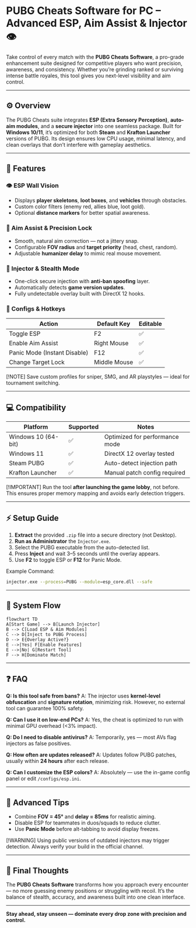 # PUBG Cheats Software for PC – Advanced ESP, Aim Assist & Injector 👁

Take control of every match with the **PUBG Cheats Software**, a pro-grade enhancement suite designed for competitive players who want precision, awareness, and consistency. Whether you’re grinding ranked or surviving intense battle royales, this tool gives you next-level visibility and aim control.

---

## ⚙️ Overview

The PUBG Cheats suite integrates **ESP (Extra Sensory Perception)**, **auto-aim modules**, and a **secure injector** into one seamless package. Built for **Windows 10/11**, it’s optimized for both **Steam** and **Krafton Launcher** versions of PUBG.
Its design ensures low CPU usage, minimal latency, and clean overlays that don’t interfere with gameplay aesthetics.

---

## 🧠 Features

### 👁 ESP Wall Vision

* Displays **player skeletons**, **loot boxes**, and **vehicles** through obstacles.
* Custom color filters (enemy red, allies blue, loot gold).
* Optional **distance markers** for better spatial awareness.

### 🎯 Aim Assist & Precision Lock

* Smooth, natural aim correction — not a jittery snap.
* Configurable **FOV radius** and **target priority** (head, chest, random).
* Adjustable **humanizer delay** to mimic real mouse movement.

### 🧩 Injector & Stealth Mode

* One-click secure injection with **anti-ban spoofing** layer.
* Automatically detects **game version updates**.
* Fully undetectable overlay built with DirectX 12 hooks.

### 🔧 Configs & Hotkeys

| Action                       | Default Key  | Editable |
| ---------------------------- | ------------ | -------- |
| Toggle ESP                   | F2           | ✅        |
| Enable Aim Assist            | Right Mouse  | ✅        |
| Panic Mode (Instant Disable) | F12          | ✅        |
| Change Target Lock           | Middle Mouse | ✅        |

[!NOTE]
Save custom profiles for sniper, SMG, and AR playstyles — ideal for tournament switching.

---

## 💻 Compatibility

| Platform            | Supported | Notes                          |
| ------------------- | --------- | ------------------------------ |
| Windows 10 (64-bit) | ✅         | Optimized for performance mode |
| Windows 11          | ✅         | DirectX 12 overlay tested      |
| Steam PUBG          | ✅         | Auto-detect injection path     |
| Krafton Launcher    | ✅         | Manual patch config required   |

[!IMPORTANT]
Run the tool **after launching the game lobby**, not before. This ensures proper memory mapping and avoids early detection triggers.

---

## ⚡️ Setup Guide

1. **Extract** the provided `.zip` file into a secure directory (not Desktop).
2. **Run as Administrator** the `Injector.exe`.
3. Select the PUBG executable from the auto-detected list.
4. Press **Inject** and wait 3–5 seconds until the overlay appears.
5. Use **F2** to toggle ESP or **F12** for Panic Mode.

Example Command:

```bash
injector.exe --process=PUBG --module=esp_core.dll --safe
```

---

## 🧭 System Flow

```mermaid
flowchart TD
A[Start Game] --> B[Launch Injector]
B --> C[Load ESP & Aim Modules]
C --> D[Inject to PUBG Process]
D --> E{Overlay Active?}
E -->|Yes| F[Enable Features]
E -->|No| G[Restart Tool]
F --> H[Dominate Match]
```

---

## ❓ FAQ

**Q: Is this tool safe from bans?**
A: The injector uses **kernel-level obfuscation** and **signature rotation**, minimizing risk. However, no external tool can guarantee 100% safety.

**Q: Can I use it on low-end PCs?**
A: Yes, the cheat is optimized to run with minimal GPU overhead (<3% impact).

**Q: Do I need to disable antivirus?**
A: Temporarily, yes — most AVs flag injectors as false positives.

**Q: How often are updates released?**
A: Updates follow PUBG patches, usually within **24 hours** after each release.

**Q: Can I customize the ESP colors?**
A: Absolutely — use the in-game config panel or edit `/configs/esp.ini`.

---

## 🧩 Advanced Tips

* Combine **FOV = 45°** and **delay = 85ms** for realistic aiming.
* Disable ESP for teammates in duos/squads to reduce clutter.
* Use **Panic Mode** before alt-tabbing to avoid display freezes.

[!WARNING]
Using public versions of outdated injectors may trigger detection. Always verify your build in the official channel.

---

## 🚀 Final Thoughts

The **PUBG Cheats Software** transforms how you approach every encounter — no more guessing enemy positions or struggling with recoil. It’s the balance of stealth, accuracy, and awareness built into one clean interface.

---

**Stay ahead, stay unseen — dominate every drop zone with precision and control.**
